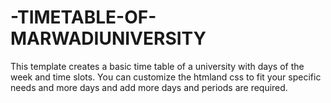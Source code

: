 # -TIMETABLE-OF-MARWADIUNIVERSITY
This template creates a basic time table of a university with days of
the week and time slots. You can customize the htmland css to fit your 
specific needs and more days and add more days and periods are required.
